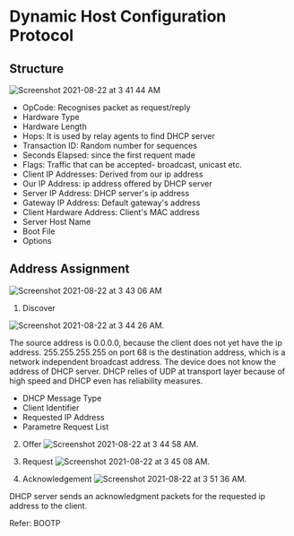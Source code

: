 # Dynamic Host Configuration Protocol

## Structure
![Screenshot 2021-08-22 at 3 41 44 AM](https://user-images.githubusercontent.com/42912140/130336065-d8063d21-ca17-49a9-9ef6-0186bc8a4d52.png)


* OpCode: Recognises packet as request/reply
* Hardware Type
* Hardware Length
* Hops: It is used by relay agents to find DHCP server
* Transaction ID: Random number for sequences
* Seconds Elapsed: since the first requent made
* Flags: Traffic that can be accepted- broadcast, unicast etc.
* Client IP Addresses: Derived from our ip address
* Our IP Address: ip address offered by DHCP server
* Server IP Address: DHCP server's ip address
* Gateway IP Address: Default gateway's address
* Client Hardware Address: Client's MAC address
* Server Host Name
* Boot File
* Options

## Address Assignment

![Screenshot 2021-08-22 at 3 43 06 AM](https://user-images.githubusercontent.com/42912140/130336089-79493fac-a34e-4f76-aaa5-ff6c067a5843.png)


1. Discover  

![Screenshot 2021-08-22 at 3 44 26 AM](https://user-images.githubusercontent.com/42912140/130336252-7f9e3f3a-2e8e-4d31-8bf3-e7dabc14a995.png).   

The source address is 0.0.0.0, because the client does not yet have the ip address. 
255.255.255.255 on port 68 is the destination address, which is a network independent broadcast address.
The device does not know the address of DHCP server. 
DHCP relies of UDP at transport layer because of high speed and DHCP even has reliability measures.
* DHCP Message Type
* Client Identifier
* Requested IP Address
* Parametre Request List


2. Offer
![Screenshot 2021-08-22 at 3 44 58 AM](https://user-images.githubusercontent.com/42912140/130336258-659cbaea-15d4-4209-a5d8-994fd9eb02c1.png).   



3. Request
![Screenshot 2021-08-22 at 3 45 08 AM](https://user-images.githubusercontent.com/42912140/130336260-a103aaf6-03f9-40b6-99af-a035ce10c15d.png).   



4. Acknowledgement
![Screenshot 2021-08-22 at 3 51 36 AM](https://user-images.githubusercontent.com/42912140/130336261-e4ba351a-04c8-4e7d-9118-9f8c53cb0809.png).  

DHCP server sends an acknowledgment packets for the requested ip address to the client.



Refer: BOOTP

## 
